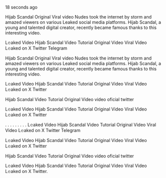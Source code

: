 18 seconds ago

Hijab Scandal Original Viral video Nudes took the internet by storm and amazed viewers on various Leaked social media platforms. Hijab Scandal, a young and talented digital creator, recently became famous thanks to this interesting video.

L𝚎aked Video Hijab Scandal Video Tutorial Original Video Viral Video L𝚎aked on X Twitter Telegram


Hijab Scandal Original Viral video Nudes took the internet by storm and amazed viewers on various Leaked social media platforms. Hijab Scandal, a young and talented digital creator, recently became famous thanks to this interesting video.

L𝚎aked Video Hijab Scandal Video Tutorial Original Video Viral Video L𝚎aked on X Twitter

Hijab Scandal Video Tutorial Original Video video oficial twitter

L𝚎aked Video Hijab Scandal Video Tutorial Original Video Viral Video L𝚎aked on X Twitter

. . . . . . . . . L𝚎aked Video Hijab Scandal Video Tutorial Original Video Viral Video L𝚎aked on X Twitter Telegram

L𝚎aked Video Hijab Scandal Video Tutorial Original Video Viral Video L𝚎aked on X Twitter

Hijab Scandal Video Tutorial Original Video video oficial twitter

L𝚎aked Video Hijab Scandal Video Tutorial Original Video Viral Video L𝚎aked on X Twitter.
